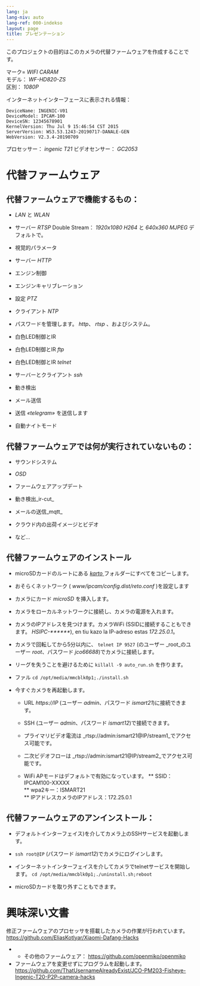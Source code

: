 ```yaml
---
lang: ja
lang-niv: auto
lang-ref: 000-indekso
layout: page
title: プレゼンテーション
---
```


このプロジェクトの目的はこのカメラの代替ファームウェアを作成することです。

マーク= _WIFI CARAM_  
モデル： _WF-HD820-ZS_  
区別： _1080P_

インターネットインターフェースに表示される情報：
```
DeviceName: INGENIC-V01
DeviceModel: IPCAM-100
DeviceSN: 12345678901
KernelVersion: Thu Jul 9 15:46:54 CST 2015
ServerVersion: WS3.53.1243-20190717-DANALE-GEN
WebVersion: V2.3.4-20190709
```

プロセッサー： _ingenic T21_
ビデオセンサー： _GC2053_

# 代替ファームウェア

## 代替ファームウェアで機能するもの：

* _LAN_  と  _WLAN_  


* サーバー  _RTSP_   Double Stream：  _1920x1080 H264_  と  _640x360 MJPEG_  デフォルトで。  


* 視覚的パラメータ


* サーバー  _HTTP_  


* エンジン制御


* エンジンキャリブレーション


* 設定  _PTZ_  


* クライアント  _NTP_  


* パスワードを管理します。  _http_、  _rtsp_  、およびシステム。  


* 白色LED制御とIR  


* 白色LED制御とIR   _ftp_ 


* 白色LED制御とIR   _telnet_ 


* サーバーとクライアント  _ssh_  


* 動き検出


* メール送信


* 送信  _«telegram»_  を送信します


* 自動ナイトモード 



## 代替ファームウェアでは何が実行されていないもの：

* サウンドシステム


* _OSD_


* ファームウェアアップデート


* 動き検出_ir-cut_


* メールの送信_mqtt_


* クラウド内の出荷イメージとビデオ 


* など...



## 代替ファームウェアのインストール

* microSDカードのルートにある [ _karto_ ](https://github.com/jmichault/ipcam-100/tree/master/karto) フォルダーにすべてをコピーします。


* おそらくネットワーク ( _www/ipcam/config.dist/reto.conf_ )を設定します


* カメラにカード  _microSD_  を挿入します。  


* カメラをローカルネットワークに接続し、カメラの電源を入れます。


* カメラのIPアドレスを見つけます。カメラWiFi (SSIDに接続することもできます。 _HSIPC-******_), en tiu kazo la IP-adreso estas _172.25.0.1_。


* カメラで回転してから5分以内に、 `telnet IP 9527` (のユーザー _root_のユーザー _root_、パスワード _jco66688_)でカメラに接続します。


* リーグを失うことを避けるために `killall -9 auto_run.sh` を作ります。


* ファル `cd /opt/media/mmcblk0p1;./install.sh`


* 今すぐカメラを再起動します。 


    * URL _https://IP_ (ユーザー _admin_、パスワード _ismart21_)に接続できます。


    * SSH (ユーザー _admin_、パスワード _ismart12_)で接続できます。


    * プライマリビデオ電流は _rtsp://admin:ismart21@IP/stream1_でアクセス可能です。 


    * 二次ビデオフローは _rtsp://admin:ismart21@IP/stream2_でアクセス可能です。 


    *   WiFi APモードはデフォルトで有効になっています。 
      **   SSID：IPCAM100-XXXXX  
      **   wpa2キー：ISMART21  
      **   IPアドレスカメラのIPアドレス：172.25.0.1  

## 代替ファームウェアのアンインストール：

* デフォルトインターフェイス)を介してカメラ上のSSHサービスを起動します。


*  `ssh root@IP` (パスワード _ismart12_)でカメラにログインします。


* インターネットインターフェイスを介してカメラでtelnetサービスを開始します。 `cd /opt/media/mmcblk0p1;./uninstall.sh;reboot`



* microSDカードを取り外すこともできます。



# 興味深い文書

修正ファームウェアのプロセッサを搭載したカメラの作業が行われています。  <https://github.com/EliasKotlyar/Xiaomi-Dafang-Hacks>  
  *    *  その他のファームウェア：   <https://github.com/openmiko/openmiko>  
  *  ファームウェアを変更せずにプログラムを起動します。  <https://github.com/ThatUsernameAlreadyExist/JCO-PM203-Fisheye-Ingenic-T20-P2P-camera-hacks>  

